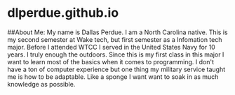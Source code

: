 # dlperdue.github.io
##About Me:
 My name is Dallas Perdue. I am a North Carolina native. This is my second semester at Wake tech, but first semester as a Infomation tech major. Before I attended WTCC I served in the United States Navy for 10 years. I truly enough the outdoors. Since this is my first class in this major I want to learn most of the basics when it comes to programming. I don't have a ton of computer experience but one thing my military service taught me is how to be adaptable. Like a sponge I want want to soak in as much knowledge as possible.
